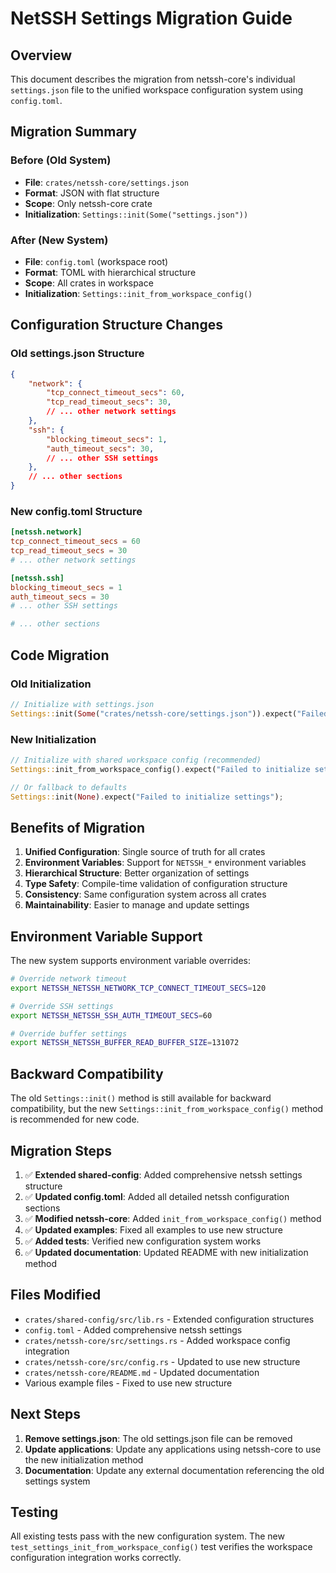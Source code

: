 # NetSSH Settings Migration Guide

## Overview

This document describes the migration from netssh-core's individual `settings.json` file to the unified workspace configuration system using `config.toml`.

## Migration Summary

### Before (Old System)
- **File**: `crates/netssh-core/settings.json`
- **Format**: JSON with flat structure
- **Scope**: Only netssh-core crate
- **Initialization**: `Settings::init(Some("settings.json"))`

### After (New System)
- **File**: `config.toml` (workspace root)
- **Format**: TOML with hierarchical structure
- **Scope**: All crates in workspace
- **Initialization**: `Settings::init_from_workspace_config()`

## Configuration Structure Changes

### Old settings.json Structure
```json
{
    "network": {
        "tcp_connect_timeout_secs": 60,
        "tcp_read_timeout_secs": 30,
        // ... other network settings
    },
    "ssh": {
        "blocking_timeout_secs": 1,
        "auth_timeout_secs": 30,
        // ... other SSH settings
    },
    // ... other sections
}
```

### New config.toml Structure
```toml
[netssh.network]
tcp_connect_timeout_secs = 60
tcp_read_timeout_secs = 30
# ... other network settings

[netssh.ssh]
blocking_timeout_secs = 1
auth_timeout_secs = 30
# ... other SSH settings

# ... other sections
```

## Code Migration

### Old Initialization
```rust
// Initialize with settings.json
Settings::init(Some("crates/netssh-core/settings.json")).expect("Failed to initialize settings");
```

### New Initialization
```rust
// Initialize with shared workspace config (recommended)
Settings::init_from_workspace_config().expect("Failed to initialize settings");

// Or fallback to defaults
Settings::init(None).expect("Failed to initialize settings");
```

## Benefits of Migration

1. **Unified Configuration**: Single source of truth for all crates
2. **Environment Variables**: Support for `NETSSH_*` environment variables
3. **Hierarchical Structure**: Better organization of settings
4. **Type Safety**: Compile-time validation of configuration structure
5. **Consistency**: Same configuration system across all crates
6. **Maintainability**: Easier to manage and update settings

## Environment Variable Support

The new system supports environment variable overrides:

```bash
# Override network timeout
export NETSSH_NETSSH_NETWORK_TCP_CONNECT_TIMEOUT_SECS=120

# Override SSH settings
export NETSSH_NETSSH_SSH_AUTH_TIMEOUT_SECS=60

# Override buffer settings
export NETSSH_NETSSH_BUFFER_READ_BUFFER_SIZE=131072
```

## Backward Compatibility

The old `Settings::init()` method is still available for backward compatibility, but the new `Settings::init_from_workspace_config()` method is recommended for new code.

## Migration Steps

1. ✅ **Extended shared-config**: Added comprehensive netssh settings structure
2. ✅ **Updated config.toml**: Added all detailed netssh configuration sections
3. ✅ **Modified netssh-core**: Added `init_from_workspace_config()` method
4. ✅ **Updated examples**: Fixed all examples to use new structure
5. ✅ **Added tests**: Verified new configuration system works
6. ✅ **Updated documentation**: Updated README with new initialization method

## Files Modified

- `crates/shared-config/src/lib.rs` - Extended configuration structures
- `config.toml` - Added comprehensive netssh settings
- `crates/netssh-core/src/settings.rs` - Added workspace config integration
- `crates/netssh-core/src/config.rs` - Updated to use new structure
- `crates/netssh-core/README.md` - Updated documentation
- Various example files - Fixed to use new structure

## Next Steps

1. **Remove settings.json**: The old settings.json file can be removed
2. **Update applications**: Update any applications using netssh-core to use the new initialization method
3. **Documentation**: Update any external documentation referencing the old settings system

## Testing

All existing tests pass with the new configuration system. The new `test_settings_init_from_workspace_config()` test verifies the workspace configuration integration works correctly.

